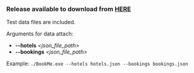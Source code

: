 ### Release available to download from [HERE](https://github.com/wox0/BookMe/releases/tag/v1.0)
Test data files are included.

Arguments for data attach:

- **--hotels** *<json_file_path>*
- **--bookings** *<json_file_path>*

Example: 	```./BookMe.exe --hotels hotels.json --bookings bookings.json ```
